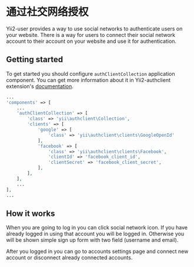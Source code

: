通过社交网络授权
==================================

Yii2-user provides a way to use social networks to authenticate users on your website. There is a way for users to connect
their social network account to their account on your website and use it for authentication.

Getting started
---------------

To get started you should configure `authClientCollection` application component. You can get more information about it
in Yii2-authclient extension's [documentation](https://github.com/yiisoft/yii2-authclient).

```php
...
'components' => [
    ...
    'authClientCollection' => [
        'class' => 'yii\authclient\Collection',
        'clients' => [
            'google' => [
                'class' => 'yii\authclient\clients\GoogleOpenId'
            ],
            'facebook' => [
                'class' => 'yii\authclient\clients\Facebook',
                'clientId' => 'facebook_client_id',
                'clientSecret' => 'facebook_client_secret',
            ],
        ],
    ],
    ...
],
...
```

How it works
------------

When you are going to log in you can click social network icon. If you have already logged in using that account you
will be logged in. Otherwise you will be shown simple sign up form with two field (username and email).

After you logged in you can go to accounts settings page and connect new account or disconnect already connected accounts.
